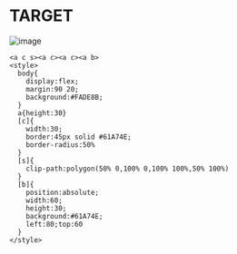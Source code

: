 # TARGET

![image](https://github.com/user-attachments/assets/86e098ed-2ea6-4339-9fc4-7d9388ab2fbd)

```
<a c s><a c><a c><a b>
<style>
  body{
    display:flex;
    margin:90 20;
    background:#FADE8B;
  }
  a{height:30}
  [c]{
    width:30;
    border:45px solid #61A74E;
    border-radius:50%
  }
  [s]{
    clip-path:polygon(50% 0,100% 0,100% 100%,50% 100%)
  }
  [b]{
    position:absolute;
    width:60;
    height:30;
    background:#61A74E;
    left:80;top:60
  }
</style>
```
